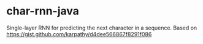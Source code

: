 # char-rnn-java
Single-layer RNN for predicting the next character in a sequence.
Based on https://gist.github.com/karpathy/d4dee566867f8291f086